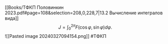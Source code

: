 [[Books/ТФКП Половинкин 2023.pdf#page=108&selection=208,0,228,7|13.2 Вычисление интегралов вида]] $$J=\int_0^{2 \pi}F(\cos{\varphi},\sin{\varphi})d \varphi.$$
![[Pasted image 20240327094154.png]]
#ТФКП